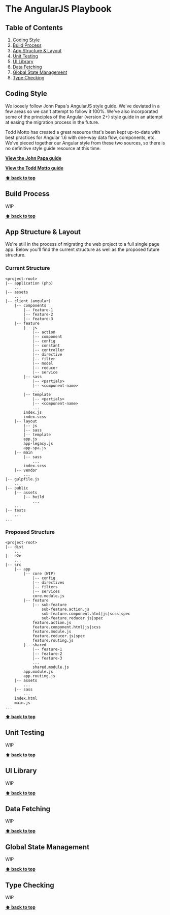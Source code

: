 # The AngularJS Playbook

## Table of Contents

1.  [Coding Style](#coding-style)
1.  [Build Process](#build-process)
1.  [App Structure & Layout](#app-structure--layout)
1.  [Unit Testing](#unit-testing)
1.  [UI Library](#ui-library)
1.  [Data Fetching](#data-fetching)
1.  [Global State Management](#global-state-management)
1.  [Type Checking](#type-checking)

## Coding Style

We loosely follow John Papa's AngularJS style guide. We've deviated in a few areas so we can't attempt to follow it 100%. We've also incorporated some of the principles of the Angular (version 2+) style guide in an attempt at easing the migration process in the future.

Todd Motto has created a great resource that's been kept up-to-date with best practices for Angular 1.6 with one-way data flow, components, etc. We've pieced together our Angular style from these two sources, so there is no definitive style guide resource at this time.

**[View the John Papa guide](https://github.com/johnpapa/angular-styleguide/blob/master/a1/README.md)**

**[View the Todd Motto guide](https://github.com/toddmotto/angular-styleguide)**

**[⬆ back to top](#table-of-contents)**

## Build Process

WIP

**[⬆ back to top](#table-of-contents)**

## App Structure & Layout

We're still in the process of migrating the web project to a full single page app. Below you'll find the current structure as well as the proposed future structure.

### Current Structure

```
<project-root>
|-- application (php)
    ...
|-- assets
    ...
|-- client (angular)
    |-- components
        |-- feature-1
        |-- feature-2
        |-- feature-3
    |-- feature
        |-- js
            |-- action
            |-- component
            |-- config
            |-- constant
            |-- controller
            |-- directive
            |-- filter
            |-- model
            |-- reducer
            |-- service
        |-- sass
            |-- <partials>
            |-- <component-name>
            ...
        |-- template
            |-- <partials>
            |-- <component-name>
            ...
        index.js
        index.scss
    |-- layout
        |-- js
        |-- sass
        |-- template
        app.js
        app-legacy.js
        app-spa.js
    |-- main
        |-- sass
            ...
        index.scss
    |-- vendor
        ...
|-- gulpfile.js
    ...
|-- public
    |-- assets
        |-- build
            ...
    ...
|-- tests
    ...
...
```

### Proposed Structure

```
<project-root>
|-- dist
    ...
|-- e2e
    ...
|-- src
    |-- app
        |-- core (WIP)
            |-- config
            |-- directives
            |-- filters
            |-- services
            core.module.js
        |-- feature
            |-- sub-feature
                sub-feature.action.js
                sub-feature.component.html|js|scss|spec
                sub-feature.reducer.js|spec
            feature.action.js
            feature.component.html|js|scss
            feature.module.js
            feature.reducer.js|spec
            feature.routing.js
        |-- shared
            |-- feature-1
            |-- feature-2
            |-- feature-3
            ...
            shared.module.js
        app.module.js
        app.routing.js
    |-- assets
        ...
    |-- sass
        ...
    index.html
    main.js
...
```

**[⬆ back to top](#table-of-contents)**

## Unit Testing

WIP

**[⬆ back to top](#table-of-contents)**

## UI Library

WIP

**[⬆ back to top](#table-of-contents)**

## Data Fetching

WIP

**[⬆ back to top](#table-of-contents)**

## Global State Management

WIP

**[⬆ back to top](#table-of-contents)**

## Type Checking

WIP

**[⬆ back to top](#table-of-contents)**
